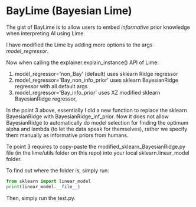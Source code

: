 # BayLime (Bayesian Lime)

The gist of BayLime is to allow users to embed *informative* prior knowledge when interpreting AI using Lime.

I have modified the Lime by adding more options to the args *model_regressor*.

Now when calling the explainer.explain_instance() API of Lime:
1. model_regressor='non_Bay' (default) uses sklearn Ridge regressor
2. model_regressor='Bay_non_info_prior' uses sklearn BayesianRidge regressor with all default args
3. model_regressor='Bay_info_prior' uses XZ modified sklearn BayesianRidge regressor, 

In the point 3 above, essentially I did a new function to replace the sklearn BayesianRidge with BayesianRidge_inf_prior. Now it does not allow BayesianRidge to automatically do model selection for finding the optimum alpha and lambda (to let the data speak for themselves), rather we specify them manually as informative priors from humans.

Te point 3 requires to copy-paste the modified_sklearn_BayesianRidge.py file (in the lime/utils folder on this repo) into your local sklearn.linear_model folder.

To find out where the folder is, simply run:

```python
from sklearn import linear_model
print(linear_model.__file__)
```



Then, simply run the test.py. 


